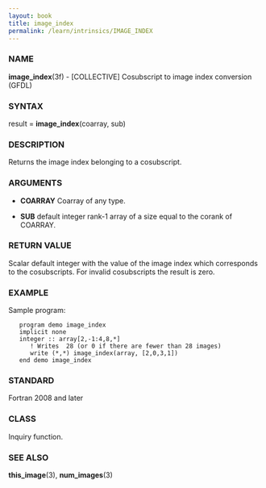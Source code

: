 ```yaml
---
layout: book
title: image_index
permalink: /learn/intrinsics/IMAGE_INDEX
---
```

### NAME

__image\_index__(3f) - \[COLLECTIVE\] Cosubscript to image index conversion
(GFDL)

### SYNTAX

result = __image\_index__(coarray, sub)

### DESCRIPTION

Returns the image index belonging to a cosubscript.

### ARGUMENTS

  - __COARRAY__
    Coarray of any type.

  - __SUB__
    default integer rank-1 array of a size equal to the corank of
    COARRAY.

### RETURN VALUE

Scalar default integer with the value of the image index which
corresponds to the cosubscripts. For invalid cosubscripts the result is
zero.

### EXAMPLE

Sample program:

```
   program demo image_index
   implicit none
   integer :: array[2,-1:4,8,*]
      ! Writes  28 (or 0 if there are fewer than 28 images)
      write (*,*) image_index(array, [2,0,3,1])
   end demo image_index
```

### STANDARD

Fortran 2008 and later

### CLASS

Inquiry function.

### SEE ALSO

__this\_image__(3), __num\_images__(3)
